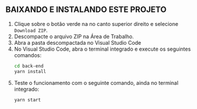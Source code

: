BAIXANDO E INSTALANDO ESTE PROJETO
-------------------

1. Clique sobre o botão verde na no canto superior direito e selecione `Download ZIP`.
2. Descompacte o arquivo ZIP na Área de Trabalho.
3. Abra a pasta descompactada no Visual Studio Code
4. No Visual Studio Code, abra o terminal integrado e execute os seguintes comandos:
   ```bash
   cd back-end
   yarn install
   ```
5. Teste o funcionamento com o seguinte comando, ainda no terminal integrado:
   ```bash
   yarn start
   ```
